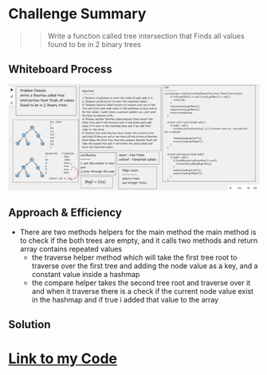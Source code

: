 # Challenge Summary
>> Write a function called tree intersection that Finds all values found to be in 2 binary trees


## Whiteboard Process
![TreeIntersection](../asset/TreeIntersection.png)
## Approach & Efficiency
* There are two methods helpers for the main method the main method is to check if the both trees are empty, and it calls two methods and return array contains repeated values
    * the traverse helper method which will take the first tree root to traverse over the first tree and adding the node value as a key, and a constant value inside a hashmap
    * the compare helper takes the second tree root and traverse over it and when it traverse there is a check if the current node value exist in the hashmap and if true i added that value to the array

## Solution
# [Link to my Code](https://github.com/hashem98/data-structures-and-algorithms/tree/main/Java/TreeIntersection)

